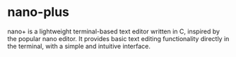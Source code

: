 # nano-plus
nano+ is a lightweight terminal-based text editor written in C, inspired by the popular nano editor. It provides basic text editing functionality directly in the terminal, with a simple and intuitive interface.
